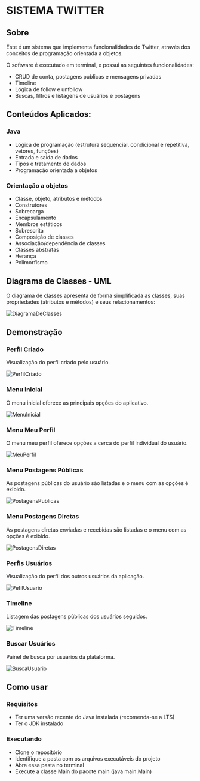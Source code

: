 # SISTEMA TWITTER

## Sobre

Este é um sistema que implementa funcionalidades do Twitter, através dos conceitos de programação orientada a objetos.

O software é executado em terminal, e possui as seguintes funcionalidades:

- CRUD de conta, postagens publicas e mensagens privadas
- Timeline
- Lógica de follow e unfollow
- Buscas, filtros e listagens de usuários e postagens

## Conteúdos Aplicados:

### Java

- Lógica de programação (estrutura sequencial, condicional e repetitiva, vetores, funções)
- Entrada e saída de dados
- Tipos e tratamento de dados
- Programação orientada a objetos

### Orientação a objetos

- Classe, objeto, atributos e métodos
- Construtores
- Sobrecarga
- Encapsulamento
- Membros estáticos
- Sobrescrita
- Composição de classes
- Associação/dependência de classes
- Classes abstratas
- Herança
- Polimorfismo

## Diagrama de Classes - UML

O diagrama de classes apresenta de forma simplificada as classes, suas propriedades (atributos e métodos) e seus relacionamentos:

![DiagramaDeClasses](img/diagrama%20UML%20twitter.png)

## Demonstração

### Perfil Criado

Visualização do perfil criado pelo usuário.

![PerfilCriado](img/perfilCriado.png)

### Menu Inicial

O menu inicial oferece as principais opções do aplicativo.

![MenuInicial](img/menuInicial.png)

### Menu Meu Perfil

O menu meu perfil oferece opções a cerca do perfil individual do usuário.

![MeuPerfil](img/menuMeuPerfil.png)

### Menu Postagens Públicas

As postagens públicas do usuário são listadas e o menu com as opções é exibido.

![PostagensPublicas](img/meuPostPublico.png)

### Menu Postagens Diretas

As postagens diretas enviadas e recebidas são listadas e o menu com as opções é exibido.

![PostagensDiretas](img/menuPostagemDireta.png)

### Perfis Usuários

Visualização do perfil dos outros usuários da aplicação.

![PefilUsuario](img/menuPerfil.png)

### Timeline

Listagem das postagens públicas dos usuários seguidos.

![Timeline](img/timeline.png)

### Buscar Usuários

Painel de busca por usuários da plataforma.

![BuscaUsuario](img/buscarUsuarios.png)

## Como usar

### Requisitos

- Ter uma versão recente do Java instalada (recomenda-se a LTS)
- Ter o JDK instalado

### Executando

- Clone o repositório
- Identifique a pasta com os arquivos executáveis do projeto
- Abra essa pasta no terminal
- Execute a classe Main do pacote main (java main.Main)
